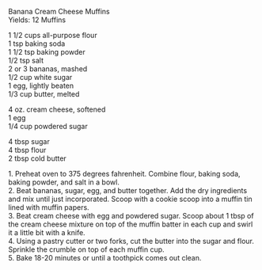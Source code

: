 
 Banana Cream Cheese Muffins  
Yields: 12 Muffins  
    
1 1/2 cups all-purpose flour  
1 tsp baking soda  
1 1/2 tsp baking powder  
1/2 tsp salt  
2 or 3 bananas, mashed  
1/2 cup white sugar  
1 egg, lightly beaten  
1/3 cup butter, melted  
    
4 oz. cream cheese, softened  
1 egg  
1/4 cup powdered sugar  
    
4 tbsp sugar  
4 tbsp flour  
2 tbsp cold butter  
    
	
1\. Preheat oven to 375 degrees fahrenheit. Combine flour, baking soda, baking powder, and salt in a bowl.   
2\. Beat bananas, sugar, egg, and butter together. Add the dry ingredients and mix until just incorporated. Scoop with a cookie scoop into a muffin tin lined with muffin papers.   
3\. Beat cream cheese with egg and powdered sugar. Scoop about 1 tbsp of the cream cheese mixture on top of the muffin batter in each cup and swirl it a little bit with a knife.   
4\. Using a pastry cutter or two forks, cut the butter into the sugar and flour. Sprinkle the crumble on top of each muffin cup.   
5\. Bake 18-20 minutes or until a toothpick comes out clean.   
